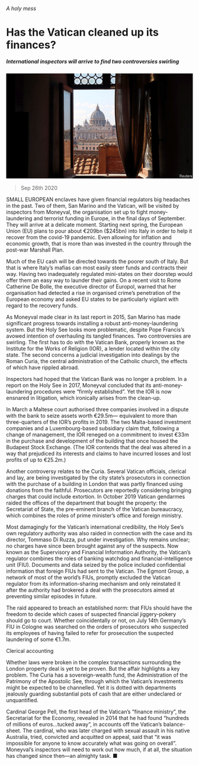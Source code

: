 ###### A holy mess

# Has the Vatican cleaned up its finances? 

##### International inspectors will arrive to find two controversies swirling 

![image](images/20200926_FNP003_0.jpg) 

> Sep 26th 2020 

SMALL EUROPEAN enclaves have given financial regulators big headaches in the past. Two of them, San Marino and the Vatican, will be visited by inspectors from Moneyval, the organisation set up to fight money-laundering and terrorist funding in Europe, in the final days of September. They will arrive at a delicate moment. Starting next spring, the European Union (EU) plans to pour about €209bn ($245bn) into Italy in order to help it recover from the covid-19 pandemic. Even allowing for inflation and economic growth, that is more than was invested in the country through the post-war Marshall Plan.

Much of the EU cash will be directed towards the poorer south of Italy. But that is where Italy’s mafias can most easily steer funds and contracts their way. Having two inadequately regulated mini-states on their doorstep would offer them an easy way to launder their gains. On a recent visit to Rome Catherine De Bolle, the executive director of Europol, warned that her organisation had detected a rise in organised crime’s penetration of the European economy and asked EU states to be particularly vigilant with regard to the recovery funds.


As Moneyval made clear in its last report in 2015, San Marino has made significant progress towards installing a robust anti-money-laundering system. But the Holy See looks more problematic, despite Pope Francis’s avowed intention of overhauling its tangled finances. Two controversies are swirling. The first has to do with the Vatican Bank, properly known as the Institute for the Works of Religion (IOR), a lender located within the city state. The second concerns a judicial investigation into dealings by the Roman Curia, the central administration of the Catholic church, the effects of which have rippled abroad.

Inspectors had hoped that the Vatican Bank was no longer a problem. In a report on the Holy See in 2017, Moneyval concluded that its anti-money-laundering procedures were “firmly established”. Yet the IOR is now ensnared in litigation, which ironically arises from the clean-up.

In March a Maltese court authorised three companies involved in a dispute with the bank to seize assets worth €29.5m— equivalent to more than three-quarters of the IOR’s profits in 2019. The two Malta-based investment companies and a Luxembourg-based subsidiary claim that, following a change of management, the IOR reneged on a commitment to invest €33m in the purchase and development of the building that once housed the Budapest Stock Exchange. (The IOR contends that the deal was altered in a way that prejudiced its interests and claims to have incurred losses and lost profits of up to €25.2m.)

Another controversy relates to the Curia. Several Vatican officials, clerical and lay, are being investigated by the city state’s prosecutors in connection with the purchase of a building in London that was partly financed using donations from the faithful. Prosecutors are reportedly considering bringing charges that could include extortion. In October 2019 Vatican gendarmes raided the offices of the department that bought the property: the Secretariat of State, the pre-eminent branch of the Vatican bureaucracy, which combines the roles of prime minister’s office and foreign ministry.

Most damagingly for the Vatican’s international credibility, the Holy See’s own regulatory authority was also raided in connection with the case and its director, Tommaso Di Ruzza, put under investigation. Why remains unclear; no charges have since been brought against any of the suspects. Now known as the Supervisory and Financial Information Authority, the Vatican’s regulator combines the roles of banking watchdog and financial-intelligence unit (FIU). Documents and data seized by the police included confidential information that foreign FIUs had sent to the Vatican. The Egmont Group, a network of most of the world’s FIUs, promptly excluded the Vatican regulator from its information-sharing mechanism and only reinstated it after the authority had brokered a deal with the prosecutors aimed at preventing similar episodes in future.

The raid appeared to breach an established norm: that FIUs should have the freedom to decide which cases of suspected financial jiggery-pokery should go to court. Whether coincidentally or not, on July 14th Germany’s FIU in Cologne was searched on the orders of prosecutors who suspected its employees of having failed to refer for prosecution the suspected laundering of some €1.7m.

Clerical accounting

Whether laws were broken in the complex transactions surrounding the London property deal is yet to be proven. But the affair highlights a key problem. The Curia has a sovereign-wealth fund, the Administration of the Patrimony of the Apostolic See, through which the Vatican’s investments might be expected to be channelled. Yet it is dotted with departments jealously guarding substantial pots of cash that are either undeclared or unquantified.

Cardinal George Pell, the first head of the Vatican’s “finance ministry”, the Secretariat for the Economy, revealed in 2014 that he had found “hundreds of millions of euros…tucked away”, in accounts off the Vatican’s balance-sheet. The cardinal, who was later charged with sexual assault in his native Australia, tried, convicted and acquitted on appeal, said that “it was impossible for anyone to know accurately what was going on overall”. Moneyval’s inspectors will need to work out how much, if at all, the situation has changed since then—an almighty task. ■

